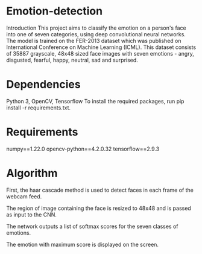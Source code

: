 # Emotion-detection
Introduction
This project aims to classify the emotion on a person's face into one of seven categories, using deep convolutional neural networks. The model is trained on the FER-2013 dataset which was published on International Conference on Machine Learning (ICML). This dataset consists of 35887 grayscale, 48x48 sized face images with seven emotions - angry, disgusted, fearful, happy, neutral, sad and surprised.

# Dependencies
Python 3, OpenCV, Tensorflow
To install the required packages, run pip install -r requirements.txt.
# Requirements
numpy==1.22.0
opencv-python==4.2.0.32
tensorflow==2.9.3



# Algorithm
First, the haar cascade method is used to detect faces in each frame of the webcam feed.

The region of image containing the face is resized to 48x48 and is passed as input to the CNN.

The network outputs a list of softmax scores for the seven classes of emotions.

The emotion with maximum score is displayed on the screen.
